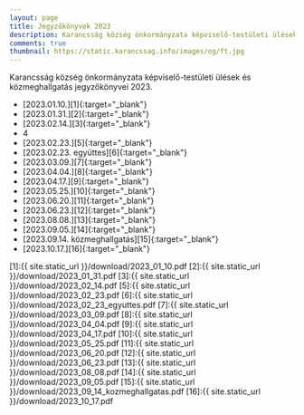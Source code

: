 ```yaml
---
layout: page
title: Jegyzőkönyvek 2023
description: Karancsság község önkormányzata képviselő-testületi ülések és közmeghallgatás jegyzőkönyvei 2023.
comments: true
thumbnail: https://static.karancssag.info/images/og/ft.jpg
---
```


Karancsság község önkormányzata képviselő-testületi ülések és közmeghallgatás jegyzőkönyvei 2023.

+ [2023.01.10.][1]{:target="_blank"}
+ [2023.01.31.][2]{:target="_blank"}
+ [2023.02.14.][3]{:target="_blank"}
+ 4
+ [2023.02.23.][5]{:target="_blank"}
+ [2023.02.23. együttes][6]{:target="_blank"}
+ [2023.03.09.][7]{:target="_blank"}
+ [2023.04.04.][8]{:target="_blank"}
+ [2023.04.17.][9]{:target="_blank"}
+ [2023.05.25.][10]{:target="_blank"}
+ [2023.06.20.][11]{:target="_blank"}
+ [2023.06.23.][12]{:target="_blank"}
+ [2023.08.08.][13]{:target="_blank"}
+ [2023.09.05.][14]{:target="_blank"}
+ [2023.09.14. közmeghallgatás][15]{:target="_blank"}
+ [2023.10.17.][16]{:target="_blank"}

[1]:{{ site.static_url }}/download/2023_01_10.pdf
[2]:{{ site.static_url }}/download/2023_01_31.pdf
[3]:{{ site.static_url }}/download/2023_02_14.pdf
[5]:{{ site.static_url }}/download/2023_02_23.pdf
[6]:{{ site.static_url }}/download/2023_02_23_egyuttes.pdf
[7]:{{ site.static_url }}/download/2023_03_09.pdf
[8]:{{ site.static_url }}/download/2023_04_04.pdf
[9]:{{ site.static_url }}/download/2023_04_17.pdf
[10]:{{ site.static_url }}/download/2023_05_25.pdf
[11]:{{ site.static_url }}/download/2023_06_20.pdf
[12]:{{ site.static_url }}/download/2023_06_23.pdf
[13]:{{ site.static_url }}/download/2023_08_08.pdf
[14]:{{ site.static_url }}/download/2023_09_05.pdf
[15]:{{ site.static_url }}/download/2023_09_14_kozmeghallgatas.pdf
[16]:{{ site.static_url }}/download/2023_10_17.pdf


